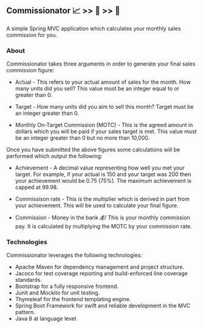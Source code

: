 ## Commissionator :chart_with_upwards_trend: >> :robot: >> :money_with_wings:

A simple Spring MVC application which calculates your monthly sales commission for you.

### About

Commissionator takes three arguments in order to generate your final sales commission figure:

- Actual - This refers to your actual amount of sales for the month. How many units did you sell? This value must be an
integer equal to or greater than 0.

- Target - How many units did you aim to sell this month? Target must be an integer greater than 0.

- Monthly On-Target Commission (MOTC) - This is the agreed amount in dollars which you will be paid if your sales target
 is met. This value must be an integer greater than 0 but no more than 10,000.
 
 Once you have submitted the above figures some calculations will be performed which output the following:
 
 - Achievement - A decimal value representing how well you met your target. For example, if your actual is 150 and your 
 target was 200 then your achievement would be 0.75 (75%). The maximum achievement is capped at 99.98.
 
 - Commissison rate - This is the multiplier which is derived in part from your achievement. This will be used to
 calculate your final figure.
 
 - Commission - Money in the bank :moneybag:! This is your monthly commission pay. It is calculated by multiplying the 
 MOTC by your commission rate.
 
 ### Technologies
 
 Commissionator leverages the following technologies:
 
 - Apache Maven for dependency management and project structure.
 - Jacoco for test coverage reporting and build-enforced line coverage standards.
 - Bootstrap for a fully responsive frontend.
 - Junit and Mockito for unit testing.
 - Thymeleaf for the frontend templating engine.
 - Spring Boot Framework for swift and reliable development in the MVC pattern.
 - Java 8 at language level.
 
 
